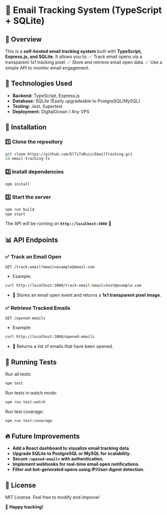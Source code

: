 # 📩 Email Tracking System (TypeScript + SQLite)

## 🚀 Overview
This is a **self-hosted email tracking system** built with **TypeScript, Express.js, and SQLite**. It allows you to:
✅ Track email opens via a transparent 1x1 tracking pixel.
✅ Store and retrieve email open data.
✅ Use a simple API to monitor email engagement.

## 🔧 Technologies Used
- **Backend:** TypeScript, Express.js
- **Database:** SQLite (Easily upgradeable to PostgreSQL/MySQL)
- **Testing:** Jest, Supertest
- **Deployment:** DigitalOcean / Any VPS

## 📌 Installation
### 1️⃣ Clone the repository
```bash
git clone https://github.com/ElTiToRuiz/EmailTracking.git
cd email-tracking-ts
```

### 2️⃣ Install dependencies
```bash
npm install
```

### 3️⃣ Start the server
```bash
npm run build
npm start
```

The API will be running on **`http://localhost:3000`** 🚀

## 📊 API Endpoints
### ✅ Track an Email Open
`GET /track-email?email=example@email.com`

- Example:
```bash
curl http://localhost:3000/track-email?email=test@example.com
```
- 📌 Stores an email open event and returns a **1x1 transparent pixel image**.

### ✅ Retrieve Tracked Emails
`GET /opened-emails`

- Example:
```bash
curl http://localhost:3000/opened-emails
```
- 📌 Returns a list of emails that have been opened.

## 🧪 Running Tests
Run all tests:
```bash
npm test
```
Run tests in watch mode:
```bash
npm run test:watch
```
Run test coverage:
```bash
npm run test:coverage
```

## 🔥 Future Improvements
- **Add a React dashboard to visualize email tracking data.**
- **Upgrade SQLite to PostgreSQL or MySQL for scalability.**
- **Secure `/opened-emails` with authentication.**
- **Implement webhooks for real-time email open notifications.**
- **Filter out bot-generated opens using IP/User-Agent detection.**

## 📄 License
MIT License. Feel free to modify and improve!

🚀 **Happy tracking!**

